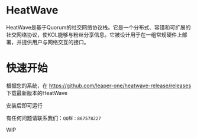 # HeatWave
HeatWave是基于Quorum的社交网络协议栈。它是一个分布式、容错和可扩展的社交网络协议，使KOL能够与粉丝分享信息。它被设计用于在一组常规硬件上部署，并提供用户与网络交互的接口。

# 快速开始

根据您的系统，在 https://github.com/leaper-one/heatwave-release/releases 下载最新版本的HeatWave

安装后即可运行

有任何问题请联系我们：`QQ群：867578227`

WIP
